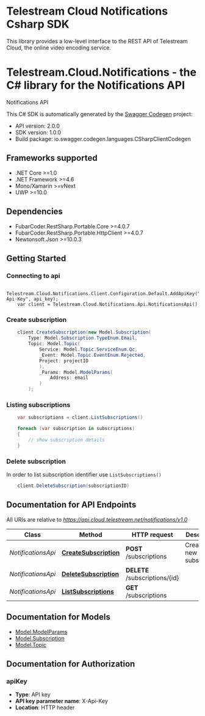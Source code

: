 # Telestream Cloud Notifications Csharp SDK

This library provides a low-level interface to the REST API of Telestream Cloud, the online video encoding service.

# Telestream.Cloud.Notifications - the C# library for the Notifications API

Notifications API

This C# SDK is automatically generated by the [Swagger Codegen](https://github.com/swagger-api/swagger-codegen) project:

- API version: 2.0.0
- SDK version: 1.0.0
- Build package: io.swagger.codegen.languages.CSharpClientCodegen

<a name="frameworks-supported"></a>
## Frameworks supported
- .NET Core >=1.0
- .NET Framework >=4.6
- Mono/Xamarin >=vNext
- UWP >=10.0

<a name="dependencies"></a>
## Dependencies
- FubarCoder.RestSharp.Portable.Core >=4.0.7
- FubarCoder.RestSharp.Portable.HttpClient >=4.0.7
- Newtonsoft.Json >=10.0.3

<a name="installation"></a>
## Getting Started
### Connecting to api

```
    Telestream.Cloud.Notifications.Client.Configuration.Default.AddApiKey("X-Api-Key", api_key);
    var client = Telestream.Cloud.Notifications.Api.NotificationsApi()
```


### Create subscription

```csharp
    client.CreateSubscription(new Model.Subscription(
        Type: Model.Subscription.TypeEnum.Email,
        Topic: Model.Topic(
            Service: Model.Topic.ServiceEnum.Qc,
            _Event: Model.Topic.EventEnum.Rejected,
            Project: projectID
            ),
            _Params: Model.ModelParams(
                Address: email
            )
        );

```

### Listing subscriptions
```csharp
    var subscriptions = client.ListSubscriptions()

    foreach (var subscription in subscriptions)
    {
        // show subscription details
    }
```

### Delete subscription
In order to list subscription identifier use `ListSubscriptions()`

```csharp
    client.DeleteSubscription(subscriptionID)
```

## Documentation for API Endpoints

All URIs are relative to *https://api.cloud.telestream.net/notifications/v1.0*

Class | Method | HTTP request | Description
------------ | ------------- | ------------- | -------------
*NotificationsApi* | [**CreateSubscription**](docs/NotificationsApi.md#createsubscription) | **POST** /subscriptions | Create a new subscription
*NotificationsApi* | [**DeleteSubscription**](docs/NotificationsApi.md#deletesubscription) | **DELETE** /subscriptions/{id} | 
*NotificationsApi* | [**ListSubscriptions**](docs/NotificationsApi.md#listsubscriptions) | **GET** /subscriptions | 


<a name="documentation-for-models"></a>
## Documentation for Models

 - [Model.ModelParams](docs/ModelParams.md)
 - [Model.Subscription](docs/Subscription.md)
 - [Model.Topic](docs/Topic.md)


<a name="documentation-for-authorization"></a>
## Documentation for Authorization

<a name="apiKey"></a>
### apiKey

- **Type**: API key
- **API key parameter name**: X-Api-Key
- **Location**: HTTP header


